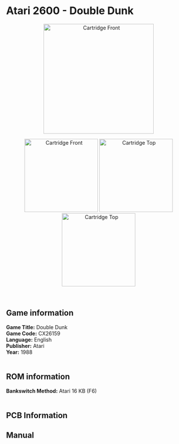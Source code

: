 # Atari 2600 - Double Dunk

<p align="center" width="100%">
	<img src="https://archive.org/download/A26_DOUBLE_DUNK_CX26159/06_BOX_3D.jpg" alt="Cartridge Front" width="300"/>
</p>
<p align="center" width="100%">
	<img src="https://archive.org/download/A26_DOUBLE_DUNK_CX26159/01_LABEL_FRONT.JPG" alt="Cartridge Front" width="200"/>
	<img src="https://archive.org/download/A26_DOUBLE_DUNK_CX26159/02_LABEL_TOP.JPG" alt="Cartridge Top" width="200"/>
	<img src="https://archive.org/download/A26_DOUBLE_DUNK_CX26159/03_CARTRIDGE_BACK.JPG" alt="Cartridge Top" width="200"/>
</p>
<br/>

## Game information

**Game Title:** Double Dunk <br/>
**Game Code:** CX26159 <br/>
**Language:** English <br/>
**Publisher:** Atari <br/>
**Year:** 1988 <br/>
<br/>

## ROM information

**Bankswitch Method:** Atari 16 KB (F6) <br/>
<br/>

## PCB Information


## Manual

